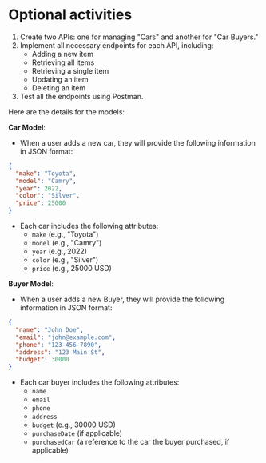 #  Optional activities

1. Create two APIs: one for managing "Cars" and another for "Car Buyers."
2. Implement all necessary endpoints for each API, including:
   - Adding a new item
   - Retrieving all items
   - Retrieving a single item
   - Updating an item
   - Deleting an item
3. Test all the endpoints using Postman.

Here are the details for the models:

**Car Model**:

- When a user adds a new car, they will provide the following information in JSON format:
```json
{
  "make": "Toyota",
  "model": "Camry",
  "year": 2022,
  "color": "Silver",
  "price": 25000
}
```
- Each car includes the following attributes:
  - `make` (e.g., "Toyota")
  - `model` (e.g., "Camry")
  - `year` (e.g., 2022)
  - `color` (e.g., "Silver")
  - `price` (e.g., 25000 USD)

**Buyer Model**:

- When a user adds a new Buyer, they will provide the following information in JSON format:
```json
{
  "name": "John Doe",
  "email": "john@example.com",
  "phone": "123-456-7890",
  "address": "123 Main St",
  "budget": 30000
}
```

- Each car buyer includes the following attributes:
  - `name`
  - `email`
  - `phone`
  - `address`
  - `budget` (e.g., 30000 USD)
  - `purchaseDate` (if applicable)
  - `purchasedCar` (a reference to the car the buyer purchased, if applicable)


